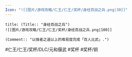 ```yaml
---
Icon: "![[图片/游戏攻略/仁王/仁王/奖杯/身经百战之兵.png|30]]"
---
```

```ad-common-bronze-trophy
title: (Title:: "身经百战之兵")
![[图片/游戏攻略/仁王/仁王/奖杯/身经百战之兵.png|100]]

(Comment:: "以强者之道以上的难易度完成「百人比武」.")
```

#仁王/仁王/奖杯/DLC/元和偃武 #奖杯 #奖杯/铜
